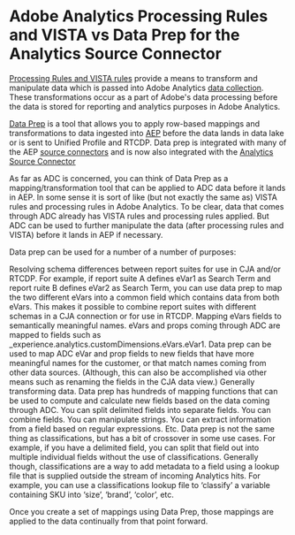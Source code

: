 # Adobe Analytics Processing Rules and VISTA vs Data Prep for the Analytics Source Connector

[Processing Rules and VISTA rules](https://experienceleague.adobe.com/docs/analytics/admin/admin-tools/processing-rules/processing-rules-configuration/processing-rule-order.html?lang=en) provide a means to transform and manipulate data which is passed into Adobe Analytics [data collection](https://experienceleague.adobe.com/docs/analytics/analyze/reports-analytics/reporting-interface/overview-data-collection.html?lang=en). These transformations occur as a part of Adobe's data processing before the data is stored for reporting and analytics purposes in Adobe Analytics. 


[Data Prep](https://experienceleague.adobe.com/docs/experience-platform/data-prep/home.html?lang=en) is a tool that allows you to apply row-based mappings and transformations to data ingested into [AEP](https://experienceleague.adobe.com/docs/experience-platform.html?lang=en) before the data lands in data lake or is sent to Unified Profile and RTCDP. Data prep is integrated with many of the AEP [source connectors](https://experienceleague.adobe.com/docs/experience-platform/sources/home.html?lang=en) and is now also integrated with the [Analytics Source Connector](https://experienceleague.adobe.com/docs/experience-platform/sources/ui-tutorials/create/adobe-applications/analytics.html?lang=en) 


As far as ADC is concerned, you can think of Data Prep as a mapping/transformation tool that can be applied to ADC data before it lands in AEP. In some sense it is sort of like (but not exactly the same as) VISTA rules and processing rules in Adobe Analytics. To be clear, data that comes through ADC already has VISTA rules and processing rules applied. But ADC can be used to further manipulate the data (after processing rules and VISTA) before it lands in AEP if necessary.

Data prep can be used for a number of a number of purposes:

Resolving schema differences between report suites for use in CJA and/or RTCDP. For example, if report suite A defines eVar1 as Search Term and report ruite B defines eVar2 as Search Term, you can use data prep to map the two different eVars into a common field which contains data from both eVars. This makes it possible to combine report suites with different schemas in a CJA connection or for use in RTCDP.
Mapping eVars fields to semantically meaningful names. eVars and props coming through ADC are mapped to fields such as _experience.analytics.customDimensions.eVars.eVar1.  Data prep can be used to map ADC eVar and prop fields to new fields that have more meaningful names for the customer, or that match names coming from other data sources. (Although, this can also be accomplished via other means such as renaming the fields in the CJA data view.)
Generally transforming data. Data prep has hundreds of mapping functions that can be used to compute and calculate new fields based on the data coming through ADC. You can split delimited fields into separate fields. You can combine fields. You can manipulate strings. You can extract information from a field based on regular expressions. Etc.
Data prep is not the same thing as classifications, but has a bit of crossover in some use cases. For example, if you have a delimited field, you can split that field out into multiple individual fields without the use of classifications. Generally though, classifications are a way to add metadata to a field using a lookup file that is supplied outside the stream of incoming Analytics hits. For example, you can use a classifications lookup file to ‘classify’ a variable containing SKU into ‘size’, ‘brand’, ‘color’, etc.

Once you create a set of mappings using Data Prep, those mappings are applied to the data continually from that point forward.